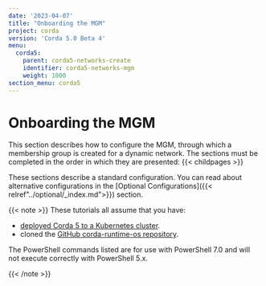 ```yaml
---
date: '2023-04-07'
title: "Onboarding the MGM"
project: corda
version: 'Corda 5.0 Beta 4'
menu:
  corda5:
    parent: corda5-networks-create
    identifier: corda5-networks-mgm
    weight: 1000
section_menu: corda5
---
```


# Onboarding the MGM

This section describes how to configure the MGM, through which a membership group is created for a dynamic network. The sections must be completed in the order in which they are presented:
{{< childpages >}}

These sections describe a standard configuration. You can read about alternative configurations in the [Optional Configurations]({{< relref"../optional/_index.md">}}) section.

{{< note >}}
These tutorials all assume that you have:
* [deployed Corda 5 to a Kubernetes cluster](../../../deploying-operating/deployment/deploying/_index.md).
* cloned the [GitHub corda-runtime-os repository](https://github.com/corda/corda-runtime-os).

The PowerShell commands listed are for use with PowerShell 7.0 and will not execute correctly with PowerShell 5.x.

{{< /note >}}
